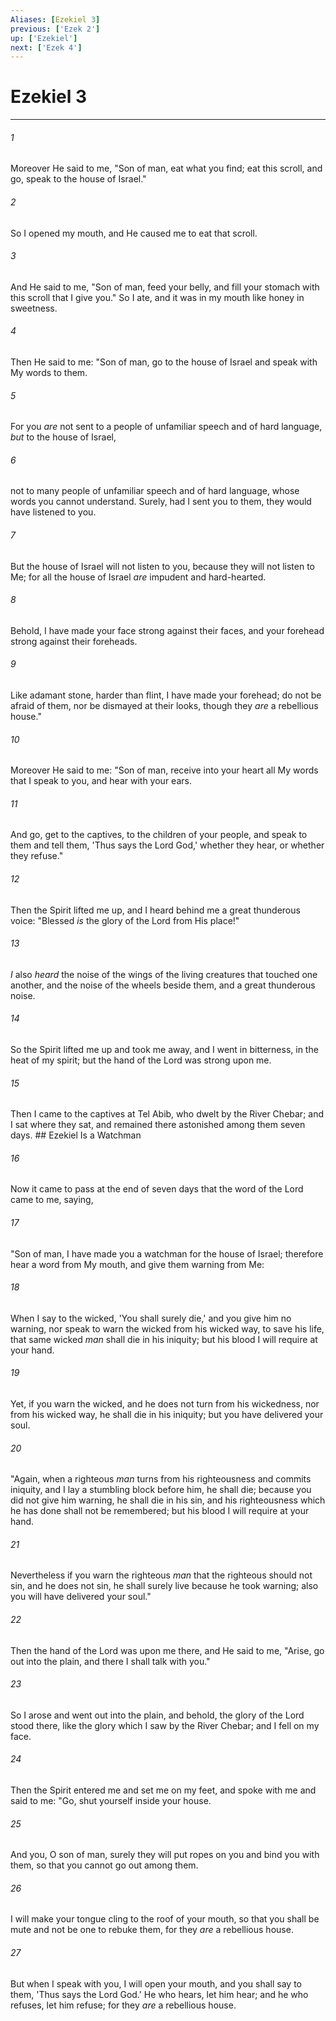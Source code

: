 ```yaml
---
Aliases: [Ezekiel 3]
previous: ['Ezek 2']
up: ['Ezekiel']
next: ['Ezek 4']
---
```

# Ezekiel 3

***


###### 1 
Moreover He said to me, "Son of man, eat what you find; eat this scroll, and go, speak to the house of Israel." 

###### 2 
So I opened my mouth, and He caused me to eat that scroll. 

###### 3 
And He said to me, "Son of man, feed your belly, and fill your stomach with this scroll that I give you." So I ate, and it was in my mouth like honey in sweetness. 

###### 4 
Then He said to me: "Son of man, go to the house of Israel and speak with My words to them. 

###### 5 
For you _are_ not sent to a people of unfamiliar speech and of hard language, _but_ to the house of Israel, 

###### 6 
not to many people of unfamiliar speech and of hard language, whose words you cannot understand. Surely, had I sent you to them, they would have listened to you. 

###### 7 
But the house of Israel will not listen to you, because they will not listen to Me; for all the house of Israel _are_ impudent and hard-hearted. 

###### 8 
Behold, I have made your face strong against their faces, and your forehead strong against their foreheads. 

###### 9 
Like adamant stone, harder than flint, I have made your forehead; do not be afraid of them, nor be dismayed at their looks, though they _are_ a rebellious house." 

###### 10 
Moreover He said to me: "Son of man, receive into your heart all My words that I speak to you, and hear with your ears. 

###### 11 
And go, get to the captives, to the children of your people, and speak to them and tell them, 'Thus says the Lord God,' whether they hear, or whether they refuse." 

###### 12 
Then the Spirit lifted me up, and I heard behind me a great thunderous voice: "Blessed _is_ the glory of the Lord from His place!" 

###### 13 
_I_ also _heard_ the noise of the wings of the living creatures that touched one another, and the noise of the wheels beside them, and a great thunderous noise. 

###### 14 
So the Spirit lifted me up and took me away, and I went in bitterness, in the heat of my spirit; but the hand of the Lord was strong upon me. 

###### 15 
Then I came to the captives at Tel Abib, who dwelt by the River Chebar; and I sat where they sat, and remained there astonished among them seven days. ## Ezekiel Is a Watchman 

###### 16 
Now it came to pass at the end of seven days that the word of the Lord came to me, saying, 

###### 17 
"Son of man, I have made you a watchman for the house of Israel; therefore hear a word from My mouth, and give them warning from Me: 

###### 18 
When I say to the wicked, 'You shall surely die,' and you give him no warning, nor speak to warn the wicked from his wicked way, to save his life, that same wicked _man_ shall die in his iniquity; but his blood I will require at your hand. 

###### 19 
Yet, if you warn the wicked, and he does not turn from his wickedness, nor from his wicked way, he shall die in his iniquity; but you have delivered your soul. 

###### 20 
"Again, when a righteous _man_ turns from his righteousness and commits iniquity, and I lay a stumbling block before him, he shall die; because you did not give him warning, he shall die in his sin, and his righteousness which he has done shall not be remembered; but his blood I will require at your hand. 

###### 21 
Nevertheless if you warn the righteous _man_ that the righteous should not sin, and he does not sin, he shall surely live because he took warning; also you will have delivered your soul." 

###### 22 
Then the hand of the Lord was upon me there, and He said to me, "Arise, go out into the plain, and there I shall talk with you." 

###### 23 
So I arose and went out into the plain, and behold, the glory of the Lord stood there, like the glory which I saw by the River Chebar; and I fell on my face. 

###### 24 
Then the Spirit entered me and set me on my feet, and spoke with me and said to me: "Go, shut yourself inside your house. 

###### 25 
And you, O son of man, surely they will put ropes on you and bind you with them, so that you cannot go out among them. 

###### 26 
I will make your tongue cling to the roof of your mouth, so that you shall be mute and not be one to rebuke them, for they _are_ a rebellious house. 

###### 27 
But when I speak with you, I will open your mouth, and you shall say to them, 'Thus says the Lord God.' He who hears, let him hear; and he who refuses, let him refuse; for they _are_ a rebellious house.
